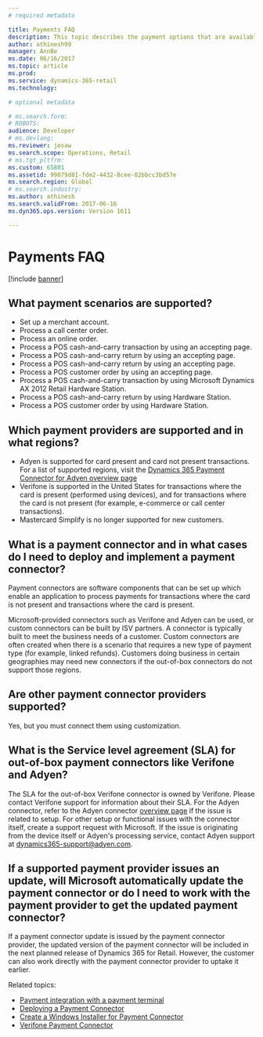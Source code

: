 ```yaml
---
# required metadata

title: Payments FAQ
description: This topic describes the payment options that are available in Dynamics 365 for Retail.
author: athinesh99
manager: AnnBe
ms.date: 06/16/2017
ms.topic: article
ms.prod: 
ms.service: dynamics-365-retail
ms.technology: 

# optional metadata

# ms.search.form: 
# ROBOTS: 
audience: Developer
# ms.devlang: 
ms.reviewer: josaw
ms.search.scope: Operations, Retail
# ms.tgt_pltfrm: 
ms.custom: 65801
ms.assetid: 99079d81-fde2-4432-8cee-82bbcc3bd57e
ms.search.region: Global
# ms.search.industry: 
ms.author: athinesh
ms.search.validFrom: 2017-06-16
ms.dyn365.ops.version: Version 1611

---
```

# Payments FAQ

[!include [banner](../../includes/banner.md)]

## What payment scenarios are supported?
- Set up a merchant account.
- Process a call center order.
- Process an online order.
- Process a POS cash-and-carry transaction by using an accepting page.
- Process a POS cash-and-carry return by using an accepting page.
- Process a POS cash-and-carry return by using an accepting page.
- Process a POS customer order by using an accepting page.
- Process a POS cash-and-carry transaction by using Microsoft Dynamics AX 2012 Retail Hardware Station.
- Process a POS cash-and-carry return by using Hardware Station.
- Process a POS customer order by using Hardware Station.

        
## Which payment providers are supported and in what regions?
- Adyen is supported for card present and card not present transactions. For a list of supported regions, visit the [Dynamics 365 Payment Connector for Adyen overview page](https://docs.microsoft.com/en-us/dynamics365/unified-operations/retail/dev-itpro/adyen-connector?tabs=8-1-3)
- Verifone is supported in the United States for transactions where the card is present (performed using devices), and for transactions where the card is not present (for example, e-commerce or call center transactions).
- Mastercard Simplify is no longer supported for new customers.


## What is a payment connector and in what cases do I need to deploy and implement a payment connector?
Payment connectors are software components that can be set up which enable an application to process payments for transactions where the card is not present and transactions where the card is present.

Microsoft-provided connectors such as Verifone and Adyen can be used, or custom connectors can be built by ISV partners. A connector is typically built to meet the business needs of a customer. Custom connectors are often created when there is a scenario that requires a new type of payment type (for example, linked refunds). Customers doing business in certain geographies may need new connectors if the out-of-box connectors do not support those regions.
          
## Are other payment connector providers supported?
Yes, but you must connect them using customization.

## What is the Service level agreement (SLA) for out-of-box payment connectors like Verifone and Adyen?
The SLA for the out-of-box Verifone connector is owned by Verifone. Please contact Verifone support for information about their SLA. For the Adyen connector, refer to the Adyen connector [overview page](https://docs.microsoft.com/en-us/dynamics365/unified-operations/retail/dev-itpro/adyen-connector?tabs=8-1-3) if the issue is related to setup. For other setup or functional issues with the connector itself, create a support request with Microsoft. If the issue is originating from the device itself or Adyen's processing service, contact Adyen support at dynamics365-support@adyen.com. 
        
## If a supported payment provider issues an update, will Microsoft automatically update the payment connector or do I need to work with the payment provider to get the updated payment connector?
If a payment connector update is issued by the payment connector provider, the updated version of the payment connector will be included in the next planned release of Dynamics 365 for Retail. However, the customer can also work directly with the payment connector provider to uptake it earlier.

        
Related topics: 
- [Payment integration with a payment terminal](end-to-end-payment-extension.md)
- [Deploying a Payment Connector](deploy-payment-connector.md)
- [Create a Windows Installer for Payment Connector](create-windows-installer-payment-connector.md)
- [Verifone Payment Connector](https://dynamics.verifone.com/repo/)

